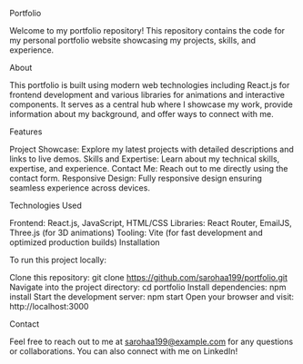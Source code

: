 Portfolio

Welcome to my portfolio repository! This repository contains the code for my personal portfolio website showcasing my projects, skills, and experience.

About

This portfolio is built using modern web technologies including React.js for frontend development and various libraries for animations and interactive components. It serves as a central hub where I showcase my work, provide information about my background, and offer ways to connect with me.

Features

Project Showcase: Explore my latest projects with detailed descriptions and links to live demos.
Skills and Expertise: Learn about my technical skills, expertise, and experience.
Contact Me: Reach out to me directly using the contact form.
Responsive Design: Fully responsive design ensuring seamless experience across devices.

Technologies Used

Frontend: React.js, JavaScript, HTML/CSS
Libraries: React Router, EmailJS, Three.js (for 3D animations)
Tooling: Vite (for fast development and optimized production builds)
Installation

To run this project locally:

Clone this repository: git clone https://github.com/sarohaa199/portfolio.git
Navigate into the project directory: cd portfolio
Install dependencies: npm install
Start the development server: npm start
Open your browser and visit: http://localhost:3000

Contact

Feel free to reach out to me at sarohaa199@example.com for any questions or collaborations. You can also connect with me on LinkedIn!
